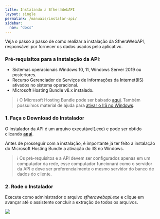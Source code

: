 ```yaml
---
title: Instalando a SfheraWebAPI
layout: single
permalink: /manuais/instalar-api/
sidebar:
  nav: "docs"
---
```


Veja o passo a passo de como realizar a instalação da SfheraWebAPI, responsável por fornecer os dados usados pelo aplicativo. 

### Pré-requisitos para a instalação da API:
- Sistemas operacionais Windows 10, 11, Windows Server 2019 ou posteriores.
- Recurso Gerenciador de Serviços de Informações da Internet(IIS) ativados no sistema operacional.
- Microsoft Hosting Bundle v8.x instalado.

> ℹ️ O Microsoft Hosting Bundle pode ser baixado [aqui](https://builds.dotnet.microsoft.com/dotnet/aspnetcore/Runtime/8.0.17/dotnet-hosting-8.0.17-win.exe). Também possuímos material de ajuda para [ativar o IIS no Windows](/ristoremobile.docs/manuais/ativar-iis/).

### 1. Faça o Download do Instalador

O instalador da API é um arquivo executável(.exe) e pode ser obtido clicando __<a href="https://sfhera.com.br/sistemas/sfherawebapi.exe">aqui</a>__.

Antes de prosseguir com a instalação, é importante já ter feito a instalação do Microsoft Hosting Bundle a ativação do IIS no Windows.

> ℹ️ Os pré-requisitos e a API devem ser configurados apenas em um computador da rede, esse computador funcionará como o servidor da API e deve ser preferencialmente o mesmo servidor do banco de dados do cliente.

### 2. Rode o Instalador

Execute como administrador o arquivo _sfherawebapi.exe_ e clique em avançar até o assistente concluir a extração de todos os arquivos.

<img src="/ristoremobile.docs/assets/images/manuais/instalar-api/2-rodar-o-instalador.gif" style="display:block; margin:auto;">
